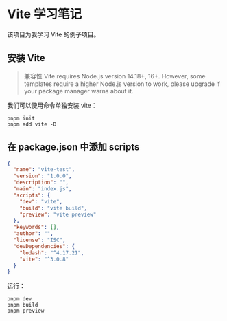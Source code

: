 # Vite 学习笔记

该项目为我学习 Vite 的例子项目。

## 安装 Vite
> 兼容性
> Vite requires Node.js version 14.18+, 16+. However, some templates require a higher Node.js version to work, please upgrade if your package manager warns about it.

我们可以使用命令单独安装 vite：
```shell
pnpm init
pnpm add vite -D
```

## 在 package.json 中添加 scripts
```json
{
  "name": "vite-test",
  "version": "1.0.0",
  "description": "",
  "main": "index.js",
  "scripts": {
    "dev": "vite",
    "build": "vite build",
    "preview": "vite preview"
  },
  "keywords": [],
  "author": "",
  "license": "ISC",
  "devDependencies": {
    "lodash": "^4.17.21",
    "vite": "^3.0.8"
  }
}
```

运行：
```shell
pnpm dev
pnpm build
pnpm preview
```